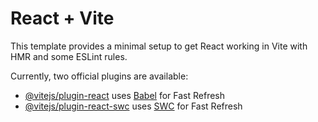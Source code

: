 # React + Vite

This template provides a minimal setup to get React working in Vite with HMR and some ESLint rules.

Currently, two official plugins are available:

- [@vitejs/plugin-react](https://github.com/vitejs/vite-plugin-react/blob/main/packages/plugin-react/README.md) uses [Babel](https://babeljs.io/) for Fast Refresh
- [@vitejs/plugin-react-swc](https://github.com/vitejs/vite-plugin-react-swc) uses [SWC](https://swc.rs/) for Fast Refresh

<!-- please run the json on port 4000


import React from 'react';
import { BrowserRouter as Router, Route, Routes } from 'react-router-dom';
import TicketList from './pages/Tickets/Tickets';
import CreateTicket from './components/Ticket/CreateTicket';
import Quotations from './pages/Quotations/QuotationList';
// import InvoiceList from './pages/Invoices/InvoiceList';
// import InvoiceDetails from './pages/Invoices/InvoiceDetails';
// import CreateInvoice from './pages/Invoices/CreateInvoice';
// import EditInvoice from './pages/Invoices/EditInvoice';
// import PaymentTracking from './pages/Payments/PaymentTracking'; 
import Dashboard from './pages/dashboard/AdminDashboard';
// import Users from './pages/Users/Users';
// import Customers from './pages/Customers/Customers';
import Header from './components/Header/Header';
import Navbar from './components/Navbar/AdminNav';
import Login from './pages/auth/LoginPage';
import ForgotPass from './pages/auth/ForgotPasswordPage'
import Register from './pages/auth/RegisterPage';
import AdminHomeDash from './pages/dashboard/AdminDashHome'
import { ThemeProvider } from '@mui/material/styles';
import { CssBaseline } from '@mui/material';
import theme from './theme'; // Custom theme

const App = () => {
    return (
        <ThemeProvider theme={theme}>
            
            <CssBaseline />
            <Router>
                <Header/>
                 <Navbar/>
                <Routes>
                    {/* Public Routes */}
                    <Route path="/login" element={<Login />} />
                    <Route path="/forgot-password" element={<ForgotPass />} />
                    <Route path="/register" element={<Register />} />
                    <Route path="/TicketList" element={<TicketList />} />
               
                    
                    {/* Unprotected Routes */}

                    <Route path="/CreateTicket" element={<CreateTicket />} />
                    <Route path="/Quotations" element={<Quotations />} />
                    


                    {/* <Route path="/invoices" element={<InvoiceList />} />
                    <Route path="/invoice/:invoiceId" element={<InvoiceDetails />} />
                    <Route path="/create-invoice" element={<CreateInvoice />} />
                    <Route path="/edit-invoice/:invoiceId" element={<EditInvoice />} />
                    <Route path="/payments" element={<PaymentTracking />} />
                    <Route path="/dashboard" element={<Dashboard />} />
                    <Route path="/users" element={<Users />} />
                    <Route path="/customers" element={<Customers />} /> */}

                    {/* Default Route */}
                    <Route path="/" element={<Dashboard />} />
                 

                </Routes>
            </Router>
        </ThemeProvider>
    );
};

export default App;




admin dashboard 

:
import React from 'react';
import { useSelector } from 'react-redux';
import TicketList from '../Tickets/Tickets.jsx';
import QuotationList from '../Quotations/QuotationList.jsx';
import Users from '../Users/Users.jsx';
import Customers from '../Customers/Customers.jsx';
// import NotificationList from '../../pages/Notifications/NotificationList'; present in the component
import NotificationList from '../../components/NotificationList.jsx';

const AdminDashboard = () => {
    const tickets = useSelector((state) => state.tickets.allTickets);
    const quotations = useSelector((state) => state.quotations.allQuotations);
    const users = useSelector((state) => state.users.allUsers);
    const customers = useSelector((state) => state.customers.allCustomers);
    const notifications = useSelector((state) => state.notifications.allNotifications);

    return (
        <div class="wrapper">
       
        <div className="dashboard-container">
            <h1>Admin Dashboard</h1>
          
            <section>
                <h2>User Management</h2>
                <Customers users={customers} />
            </section>
            <section>
            {/* <h2>Notifications</h2> */}
                {/* 
                <NotificationList notifications={notifications} /> */}
            </section>
        </div>
        </div>
    );
};

export default AdminDashboard;











 -->
